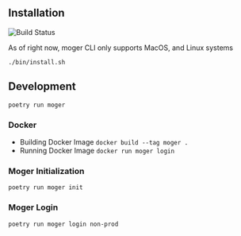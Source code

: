 ## Installation

![Build Status](https://github.com/kenyaachon/moger/actions/workflows/tests.yml/badge.svg?branch=main)

As of right now, moger CLI only supports MacOS, and Linux systems

`./bin/install.sh`

## Development

`poetry run moger`

### Docker

- Building Docker Image
  `docker build --tag moger .`
- Running Docker Image
  `docker run moger login`

### Moger Initialization

`poetry run moger init`

### Moger Login

`poetry run moger login non-prod`
